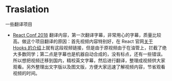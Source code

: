 # Traslation
一些翻译项目

- [React Conf 2018](https://github.com/Ivocin/Traslation/tree/master/React%20Conf%202018) 翻译内容，第一次翻译字幕，非常用心的字幕，质量比较高。做这个项目翻译的原因：首先视频内容特别好，在 React 官网[关于 Hooks 的介绍](https://reactjs.org/docs/hooks-intro.html#video-introduction)上就有这段视频链接，但是由于原视频由于在油管上，拦截了绝大多数同学；第二点是字幕也是机器自动合成的，没有标点，还有一些错误。所以想把视频迁移到国内，精校英文字幕，然后进行翻译，整理成视频供大家观看。另外整理出文字版以及图文版，方便大家迅速了解视频内容，节省观看视频的时间。

